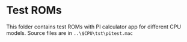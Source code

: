 # Test ROMs
This folder contains test ROMs with PI calculator app for different CPU models.
Source files are in `..\$CPU\tst\pitest.mac`
